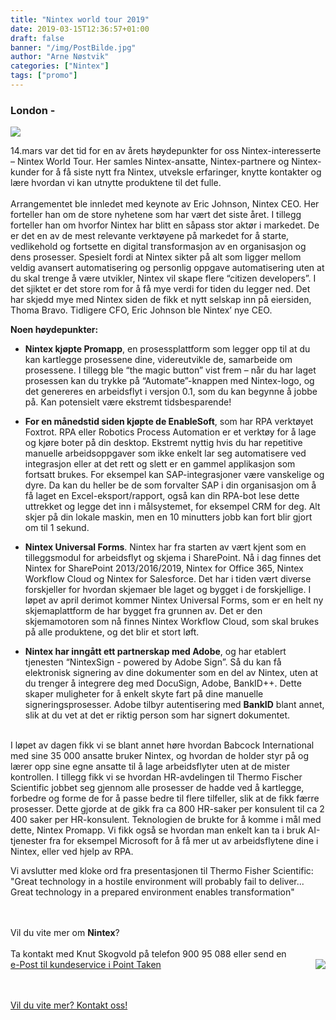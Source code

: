 ```yaml
---
title: "Nintex world tour 2019"
date: 2019-03-15T12:36:57+01:00
draft: false
banner: "/img/PostBilde.jpg"
author: "Arne Nøstvik"
categories: ["Nintex"]
tags: ["promo"]
---
```




### London - <br> 

 
 <img class="img-fluid mt-3 mb-3" src="/img/PostBilde.jpg" /> 

14.mars var det tid for en av årets høydepunkter for oss Nintex-interesserte – Nintex World Tour. Her samles Nintex-ansatte, Nintex-partnere og Nintex-kunder for å få siste nytt fra Nintex, utveksle erfaringer, knytte kontakter og lære hvordan vi kan utnytte produktene til det fulle. <br><br>
Arrangementet ble innledet med keynote av Eric Johnson, Nintex CEO. Her forteller han om de store nyhetene som har vært det siste året. I tillegg forteller han om hvorfor Nintex har blitt en såpass stor aktør i markedet. De er det en av de mest relevante verktøyene på markedet for å starte, vedlikehold og fortsette en digital transformasjon av en organisasjon og dens prosesser. Spesielt fordi at Nintex sikter på alt som ligger mellom veldig avansert automatisering og personlig oppgave automatisering uten at du skal trenge å være utvikler, Nintex vil skape flere “citizen developers”. I det sjiktet er det store rom for å få mye verdi for tiden du legger ned. 
Det har skjedd mye med Nintex siden de fikk et nytt selskap inn på eiersiden, Thoma Bravo. Tidligere CFO, Eric Johnson ble Nintex’ nye CEO.  

**Noen høydepunkter:**<br>

* **Nintex kjøpte Promapp**, en prosessplattform som legger opp til at du kan kartlegge prosessene dine, videreutvikle de, samarbeide om prosessene. I tillegg ble “the magic button” vist frem – når du har laget prosessen kan du trykke på “Automate”-knappen med Nintex-logo, og det genereres en arbeidsflyt i versjon 0.1, som du kan begynne å jobbe på. Kan potensielt være ekstremt tidsbesparende!

* **For en månedstid siden kjøpte de EnableSoft**, som har RPA verktøyet Foxtrot. RPA eller Robotics Process Automation er et verktøy for å lage og kjøre boter på din desktop. Ekstremt nyttig hvis du har repetitive manuelle arbeidsoppgaver som ikke enkelt lar seg automatisere ved integrasjon eller at det rett og slett er en gammel applikasjon som fortsatt brukes. For eksempel kan SAP-integrasjoner være vanskelige og dyre. Da kan du heller be de som forvalter SAP i din organisasjon om å få laget en Excel-eksport/rapport, også kan din RPA-bot lese dette uttrekket og legge det inn i målsystemet, for eksempel CRM for deg. Alt skjer på din lokale maskin, men en 10 minutters jobb kan fort blir gjort om til 1 sekund. 
* **Nintex Universal Forms**. Nintex har fra starten av vært kjent som en tilleggsmodul for arbeidsflyt og skjema i SharePoint. Nå i dag finnes det Nintex for SharePoint 2013/2016/2019, Nintex for Office 365, Nintex Workflow Cloud og Nintex for Salesforce. Det har i tiden vært diverse forskjeller for hvordan skjemaer ble laget og bygget i de forskjellige. I løpet av april derimot kommer Nintex Universal Forms, som er en helt ny skjemaplattform de har bygget fra grunnen av. Det er den skjemamotoren som nå finnes Nintex Workflow Cloud, som skal brukes på alle produktene, og det blir et stort løft.  
* **Nintex har inngått ett partnerskap med Adobe**, og har etablert tjenesten “NintexSign - powered by Adobe Sign”. Så du kan få elektronisk signering av dine dokumenter som en del av Nintex, uten at du trenger å integrere deg med DocuSign, Adobe, BankID++. Dette skaper muligheter for å enkelt skyte fart på dine manuelle signeringsprosesser. Adobe tilbyr autentisering med **BankID** blant annet, slik at du vet at det er riktig person som har signert dokumentet. 

<br>
I løpet av dagen fikk vi se blant annet høre hvordan Babcock International med sine 35 000 ansatte bruker Nintex, og hvordan de holder styr på og lærer opp sine egne ansatte til å lage arbeidsflyter uten at de mister kontrollen. 
I tillegg fikk vi se hvordan HR-avdelingen til Thermo Fischer Scientific jobbet seg gjennom alle prosesser de hadde ved å kartlegge, forbedre og forme de for å passe bedre til flere tilfeller, slik at de fikk færre prosesser. Dette gjorde at de gikk fra ca 800 HR-saker per konsulent til ca 2 400 saker per HR-konsulent. Teknologien de brukte for å komme i mål med dette, Nintex Promapp. 
Vi fikk også se hvordan man enkelt kan ta i bruk AI-tjenester fra for eksempel Microsoft for å få mer ut av arbeidsflytene dine i Nintex, eller ved hjelp av RPA. 

Vi avslutter med kloke ord fra presentasjonen til Thermo Fisher Scientific: "Great technology in a hostile environment will probably fail to deliver... Great technology in a prepared environment enables transformation"

<br><br>
Vil du vite mer om **Nintex**?
<br><br>
Ta kontakt med Knut Skogvold på telefon 900 95 088 eller send en <br>
 <img class="card-img-top img-profil img-round mx-auto" src="/img/people/knut-round.jpg" style="float:right;">
<a href="kundeservice i pointtaken.no"  rel="nofollow" onclick="this.href='mailto:' + 'kundeservice' + '@' + 'pointtaken.no'">e-Post til kundeservice i Point Taken</a>
<br>
<br>


<br>
    <a class="btn btn-primary btn-full" href="/contact/" role="button">Vil du vite mer? Kontakt oss!</a>
<br>
<br>